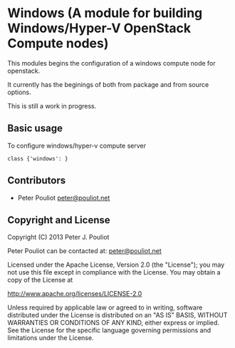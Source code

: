 Windows (A module for building Windows/Hyper-V OpenStack Compute nodes)
=================================================================

This modules begins the configuration of a windows compute node for openstack.

It currently has the beginings of both from package and from source options.

This is still a work in progress.

Basic usage
-----------

To configure windows/hyper-v compute server

    class {'windows': }

Contributors
------------

 * Peter Pouliot <peter@pouliot.net>

Copyright and License
---------------------

Copyright (C) 2013 Peter J. Pouliot

Peter Pouliot can be contacted at: peter@pouliot.net

Licensed under the Apache License, Version 2.0 (the "License");
you may not use this file except in compliance with the License.
You may obtain a copy of the License at

  http://www.apache.org/licenses/LICENSE-2.0

Unless required by applicable law or agreed to in writing, software
distributed under the License is distributed on an "AS IS" BASIS,
WITHOUT WARRANTIES OR CONDITIONS OF ANY KIND, either express or implied.
See the License for the specific language governing permissions and
limitations under the License.
